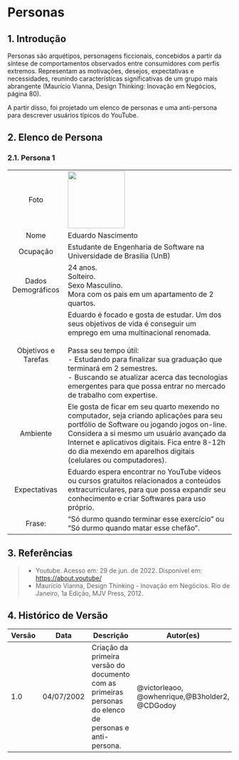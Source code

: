 # Personas

## 1. Introdução
Personas são arquétipos, personagens ficcionais, concebidos a partir da síntese de comportamentos observados entre consumidores com perfis extremos. Representam as motivações, desejos, expectativas e necessidades, reunindo características significativas de um grupo mais abrangente (Maurício Vianna, Design Thinking: Inovação em Negócios, página 80).

A partir disso, foi projetado um elenco de personas e uma anti-persona para descrever usuários típicos do YouTube.

## 2. Elenco de Persona

### 2.1. Persona 1
|     |    |
| :-: | :- |
| Foto | <img src="https://raw.githubusercontent.com/Requisitos-de-Software/2022.1-Grupo-03/main/docs/media/personas/persona1.jpg" width="128" height="128"/> |
| Nome | Eduardo Nascimento |
| Ocupação | Estudante de Engenharia de Software na Universidade de Brasília (UnB) |
| Dados Demográficos | 24 anos.<br/>Solteiro.<br/>Sexo Masculino.<br/>Mora com os pais em um apartamento de 2 quartos. |
| Objetivos e Tarefas | Eduardo é focado e gosta de estudar. Um dos seus objetivos de vida é conseguir um emprego em uma multinacional renomada.<br/><br/>Passa seu tempo útil:<br/>- Estudando para finalizar sua graduação que terminará em 2 semestres.<br/>- Buscando se atualizar acerca das tecnologias emergentes para que possa entrar no mercado de trabalho com expertise.|
| Ambiente | Ele gosta de ficar em seu quarto mexendo no computador, seja criando aplicações para seu portfólio de Software ou jogando jogos on-line. Considera a si mesmo um usuário avançado da Internet e aplicativos digitais. Fica entre 8-12h do dia mexendo em aparelhos digitais (celulares ou computadores). |
| Expectativas | Eduardo espera encontrar no YouTube vídeos ou cursos gratuitos relacionados a conteúdos extracurriculares, para que possa expandir seu conhecimento e criar Softwares para uso próprio. |
| Frase: | “Só durmo quando terminar esse exercício” ou “Só durmo quando matar esse chefão”. |


## 3. Referências

> - Youtube. Acesso em: 29 de jun. de 2022. Disponível em: https://about.youtube/
> - Maurício Vianna, Design Thinking - Inovação em Negócios. Rio de Janeiro, 1a Edição, MJV Press, 2012.

## 4. Histórico de Versão
| Versão | Data | Descrição | Autor(es) | Revisor(es) |
| ------ | ---- | --------- | --------- | ----------- |
| 1.0    | 04/07/2002 | Criação da primeira versão do documento com as primeiras personas do elenco de personas e anti-persona. | @victorleaoo, @owhenrique,@B3holder2, @CDGodoy | @lramon2001, @Alef012 |
